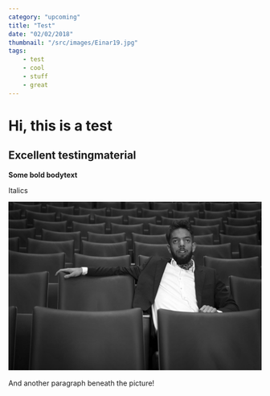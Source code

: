 ```yaml
---
category: "upcoming"
title: "Test"
date: "02/02/2018"
thumbnail: "/src/images/Einar19.jpg"
tags:
    - test
    - cool
    - stuff
    - great
---
```

# Hi, this is a test

## Excellent testingmaterial

**Some bold bodytext**

Italics

![](/src/images/Einar11.jpg)

And another paragraph beneath the picture!
